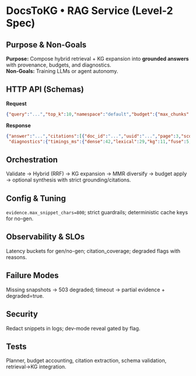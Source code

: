 # DocsToKG • RAG Service (Level-2 Spec)

## Purpose & Non-Goals
**Purpose:** Compose hybrid retrieval + KG expansion into **grounded answers** with provenance, budgets, and diagnostics.  
**Non-Goals:** Training LLMs or agent autonomy.

## HTTP API (Schemas)
**Request**
```json
{"query":"...","top_k":10,"namespace":"default","budget":{"max_chunks":48,"max_tokens_gen":0,"timeout_s":12},"kg_expansion":{"enabled":true,"hops":1,"limit":32},"diagnostics":true}
```
**Response**
```json
{"answer":"...","citations":[{"doc_id":"...","uuid":"...","page":3,"score":0.87,"snippet":"..."}],
 "diagnostics":{"timings_ms":{"dense":42,"lexical":29,"kg":11,"fuse":5,"synthesis":0,"total":96},"budget_used":{"chunks":32,"tokens_gen":0},"degraded":false}}
```

## Orchestration
Validate → Hybrid (RRF) → KG expansion → MMR diversify → budget apply → optional synthesis with strict grounding/citations.

## Config & Tuning
`evidence.max_snippet_chars=800`; strict guardrails; deterministic cache keys for no-gen.

## Observability & SLOs
Latency buckets for gen/no-gen; citation_coverage; degraded flags with reasons.

## Failure Modes
Missing snapshots → 503 degraded; timeout → partial evidence + degraded=true.

## Security
Redact snippets in logs; dev-mode reveal gated by flag.

## Tests
Planner, budget accounting, citation extraction, schema validation, retrieval→KG integration.
